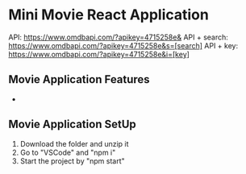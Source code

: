 # Mini Movie React Application

API: https://www.omdbapi.com/?apikey=4715258e&
API + search: https://www.omdbapi.com/?apikey=4715258e&s=[search]
API + key: https://www.omdbapi.com/?apikey=4715258e&i=[key]

## Movie Application Features
- 


## Movie Application SetUp
1) Download the folder and unzip it
2) Go to "VSCode" and "npm i"
3) Start the project by "npm start"
